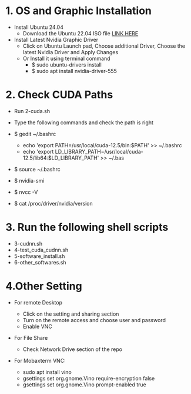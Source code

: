 # 1. OS  and Graphic Installation 
- Install Ubuntu 24.04
  - Download the Ubuntu 22.04 ISO file [LINK HERE](https://ubuntu.com/download/desktop)
- Install Latest Nvidia Graphic Driver
  - Click on Ubuntu Launch pad, Choose additional Driver, Choose the latest Nvidia Driver and Apply Changes
  - Or Install it using terminal command
    - $ sudo ubuntu-drivers install
    - $ sudo apt install nvidia-driver-555

   
# 2. Check CUDA Paths
- Run 2-cuda.sh
- Type the following commands and check the path is right
- $ gedit ~/.bashrc
  - echo 'export PATH=/usr/local/cuda-12.5/bin:$PATH' >> ~/.bashrc
  - echo 'export LD_LIBRARY_PATH=/usr/local/cuda-12.5/lib64:$LD_LIBRARY_PATH' >> ~/.bas
	
- $ source ~/.bashrc
- $ nvidia-smi
- $ nvcc -V
- $ cat /proc/driver/nvidia/version
# 3. Run the following shell scripts
- 3-cudnn.sh
- 4-test_cuda_cudnn.sh
- 5-software_install.sh
- 6-other_softwares.sh

# 4.Other Setting
- For remote Desktop 
  - Click on the setting and sharing section
  - Turn on the remote access and choose user and password
  - Enable VNC
- For File Share
  -  Check Network Drive section of the repo

- For Mobaxterm VNC: 
  - sudo apt install vino
  - gsettings set org.gnome.Vino require-encryption false
  - gsettings set org.gnome.Vino prompt-enabled true
